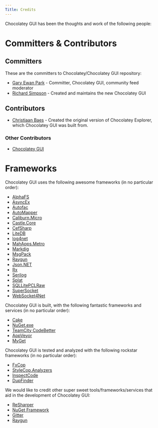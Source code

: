 ```yaml
---
Title: Credits
---
```


Chocolatey GUI has been the thoughts and work of the following people:

# Committers & Contributors

## Committers

These are the committers to Chocolatey/Chocolatey GUI repository:

* [Gary Ewan Park](https://github.com/gep13) - Committer, Chocolatey GUI, community feed moderator
* [Richard Simpson](https://github.com/RichiCoder1) - Created and maintains the new Chocolatey GUI

## Contributors

* [Christiaan Baes](https://github.com/chrissie1) - Created the original version of Chocolatey Explorer, which Chocolatey GUI was built from.

### Other Contributors

* [Chocolatey GUI](https://github.com/chocolatey/chocolateygui/graphs/contributors)

# Frameworks

Chocolatey GUI uses the following awesome frameworks (in no particular order):

* [AlphaFS](https://github.com/alphaleonis/AlphaFS)
* [AsyncEx](https://github.com/StephenCleary/AsyncEx)
* [Autofac](http://autofac.org/)
* [AutoMapper](http://automapper.org/)
* [Caliburn.Micro](https://github.com/Caliburn-Micro/Caliburn.Micro)
* [Castle.Core](http://www.castleproject.org/)
* [CefSharp](https://github.com/cefsharp/CefSharp)
* [LiteDB](https://github.com/mbdavid/LiteDB)
* [log4net](http://logging.apache.org/log4net/)
* [MahApps.Metro](http://mahapps.com/)
* [Markdig](https://github.com/lunet-io/markdig)
* [MsgPack](https://github.com/msgpack/msgpack)
* [Raygun](https://raygun.io/)
* [Json.NET](http://www.newtonsoft.com/json)
* [Rx](http://rx.codeplex.com/)
* [Serilog](https://github.com/serilog/serilog)
* [Splat](https://github.com/paulcbetts/splat)
* [SQLLitePCLRaw](https://github.com/ericsink/SQLitePCL.raw)
* [SuperSocket](http://www.supersocket.net/)
* [WebSocket4Net](http://websocket4net.codeplex.com/)

Chocolatey GUI is built, with the following fantastic frameworks and services (in no particular order):

* [Cake](http://cakebuild.net/)
* [NuGet.exe](https://www.nuget.org/)
* [TeamCity CodeBetter](http://teamcity.codebetter.com/)
* [AppVeyor](http://www.appveyor.com/)
* [MyGet](http://www.myget.org/)

Chocolatey GUI is tested and analyzed with the following rockstar frameworks (in no particular order):

* [FxCop](https://msdn.microsoft.com/en-us/library/bb429476(v=vs.80).aspx)
* [StyleCop.Analyzers](https://github.com/DotNetAnalyzers/StyleCopAnalyzers)
* [InspectCode](https://confluence.jetbrains.com/display/NETCOM/Introducing+InspectCode)
* [DupFinder](https://confluence.jetbrains.com/display/NETCOM/Introducing+dupFinder)

We would like to credit other super sweet tools/frameworks/services that aid in the development of Chocolatey GUI:

* [ReSharper](https://www.jetbrains.com/resharper/)
* [NuGet Framework](https://www.nuget.org/)
* [Gitter](https://gitter.im)
* [Raygun](https://raygun.io/)
